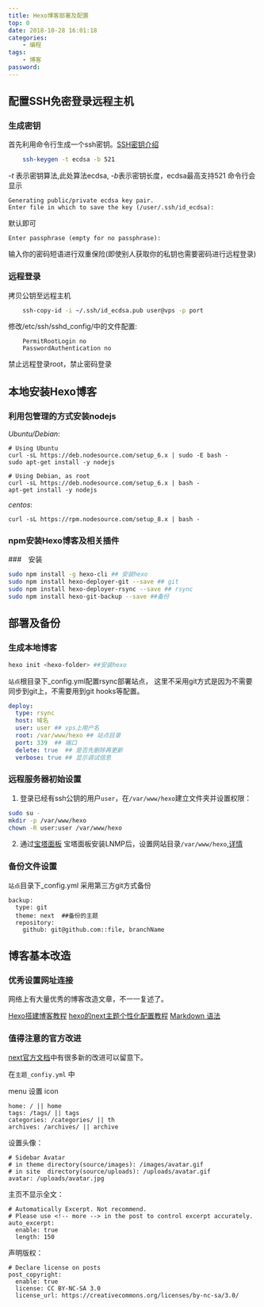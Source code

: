 ```yaml
---
title: Hexo博客部署及配置
top: 0
date: 2018-10-28 16:01:18
categories:
    - 编程
tags:
    - 博客
password:
---
```


## 配置SSH免密登录远程主机
### 生成密钥
首先利用命令行生成一个ssh密钥。[SSH密钥介绍](https://wiki.archlinux.org/index.php/SSH_keys)
```bash
    ssh-keygen -t ecdsa -b 521
```
*-t* 表示密钥算法,此处算法ecdsa, *-b*表示密钥长度，ecdsa最高支持521
命令行会显示
```
Generating public/private ecdsa key pair.
Enter file in which to save the key (/user/.ssh/id_ecdsa): 
```
默认即可
```
Enter passphrase (empty for no passphrase): 
```
输入你的密码短语进行双重保险(即使别人获取你的私钥也需要密码进行远程登录)

### 远程登录
拷贝公钥至远程主机
```bash
    ssh-copy-id -i ~/.ssh/id_ecdsa.pub user@vps -p port
```

修改/etc/ssh/sshd_config/中的文件配置:
```vim
    PermitRootLogin no
    PasswordAuthentication no
```
禁止远程登录root，禁止密码登录

## 本地安装Hexo博客

### 利用包管理的方式安装nodejs

*Ubuntu/Debian*:
```
# Using Ubuntu
curl -sL https://deb.nodesource.com/setup_6.x | sudo -E bash -
sudo apt-get install -y nodejs

# Using Debian, as root
curl -sL https://deb.nodesource.com/setup_6.x | bash -
apt-get install -y nodejs
```
*centos*:
```
curl -sL https://rpm.nodesource.com/setup_8.x | bash -
```

### npm安装Hexo博客及相关插件
###　安装
```bash
sudo npm install -g hexo-cli ## 安装hexo
sudo npm install hexo-deployer-git --save ## git
sudo npm install hexo-deployer-rsync --save ## rsync
sudo npm install hexo-git-backup --save ##备份
```

## 部署及备份
### 生成本地博客
```bash
hexo init <hexo-folder> ##安装hexo
```
`站点`根目录下_config.yml配置rsync部署站点， 这里不采用git方式是因为不需要同步到git上，不需要用到git hooks等配置。
```yml
deploy:
  type: rsync
  host: 域名
  user: user ## vps上用户名 
  root: /var/www/hexo ## 站点目录
  port: 339  ## 端口
  delete: true  ## 是否先删除再更新
  verbose: true ## 显示调试信息
```
### 远程服务器初始设置
1. 登录已经有ssh公钥的用户`user`，在`/var/www/hexo`建立文件夹并设置权限：
```bash
sudo su -
mkdir -p /var/www/hexo
chown -R user:user /var/www/hexo
```
2. 通过[宝塔面板](www.bt.cn) 宝塔面板安装LNMP后，设置网站目录`/var/www/hexo`,[详情](https://injoy.work/archives/221bc971.html)


### 备份文件设置
`站点`目录下_config.yml 采用第三方git方式备份
```
backup:
  type: git
  theme: next  ##备份的主题
  repository:
    github: git@github.com::file, branchName
```

## 博客基本改造

### 优秀设置网址连接

网络上有大量优秀的博客改造文章，不一一复述了。

[Hexo搭建博客教程](https://thief.one/2017/03/03/Hexo%E6%90%AD%E5%BB%BA%E5%8D%9A%E5%AE%A2%E6%95%99%E7%A8%8B/)
[hexo的next主题个性化配置教程](https://segmentfault.com/a/1190000009544924#articleHeader11)
[Markdown 语法](https://spacejmmy.github.io/2017/08/27/2017-08-27-Hexo%E5%8D%9A%E5%AE%A2%E6%92%B0%E5%86%99%E4%B9%8BMarkDown%E8%AF%AD%E6%B3%95%E4%BB%8B%E7%BB%8D/)

### 值得注意的官方改进

[next官方文档](https://theme-next.iissnan.com/getting-started.html)中有很多新的改进可以留意下。

在`主题_confiy.yml` 中

menu 设置 icon 
```
home: / || home 
tags: /tags/ || tags  
categories: /categories/ || th
archives: /archives/ || archive
```

设置头像：
```
# Sidebar Avatar
# in theme directory(source/images): /images/avatar.gif
# in site  directory(source/uploads): /uploads/avatar.gif
avatar: /uploads/avatar.jpg
```

主页不显示全文：
```
# Automatically Excerpt. Not recommend.
# Please use <!-- more --> in the post to control excerpt accurately.
auto_excerpt:
  enable: true
  length: 150
```

声明版权：
```
# Declare license on posts
post_copyright:
  enable: true
  license: CC BY-NC-SA 3.0
  license_url: https://creativecommons.org/licenses/by-nc-sa/3.0/
```

